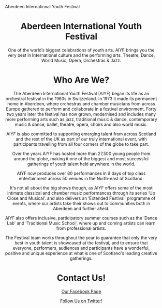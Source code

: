<html>

<head>Aberdeen International Youth Festival</head>

<body>
<center>

<h1>Aberdeen International Youth Festival</h1>

<p>One of the world’s biggest celebrations of youth arts. AIYF brings you the very best in International culture and the performing arts. Theatre, Dance, World Music, Opera, Orchestras & Jazz.</p>

<h1>Who Are We?</h1>

<p>The Aberdeen International Youth Festival (AIYF) began its life as an orchestral festival in the 1960s in Switzerland. In 1973 it made its permanent home in Aberdeen, where orchestras and chamber musicians from across Europe gathered to perform and collaborate in a festival environment. Forty two years later the festival has now grown, modernised and includes many more performing arts such as jazz, traditional music & dance, contemporary music & dance, ballet, theatre, opera, choirs and also world music.</p>

<p>AIYF is also committed to supporting emerging talent from across Scotland and the rest of the UK as part of our truly international event, with participants travelling from all four corners of the globe to take part.</p>

<p>Over the years AIYF has hosted more than 27,500 young people from around the globe, making it one of the biggest and most successful gatherings of youth talent held anywhere in the world.</p>

<p>AIYF now produces over 80 performances in 9 days of top class entertainment across 50 venues in the North-east of Scotland.</p>

<p>It's not all about the big shows though, as AIYF offers some of the most intimate classical and chamber music performances through its series ‘Up Close and Musical'. and also delivers an ‘Extended Festival' programme of events, where our artists take their shows out to communities both in Aberdeen and further afield.</p>

<p>AIYF also offers inclusive, participatory summer courses such as the  ‘Dance Lab' and ‘Traditional Music School', where up and coming artists can learn from professional artists.</p>

<p>The Festival team works throughout the year to guarantee that only the very best in youth talent is showcased at the festival, and to ensure that everyone, performers, audiences and participants have a wonderful, positive and unique experience at what is one of Scotland's leading creative gatherings.</p>

<h1>Contact Us!</h1>

<p><a href="https://www.facebook.com/Aberdeen-International-Youth-Festival-6543449229/">Our Facebook Page</a></p>
<p><a href="https://twitter.com/aiyf">Follow Us on Twitter!</a></p>

</centre>
</body>

</html>
